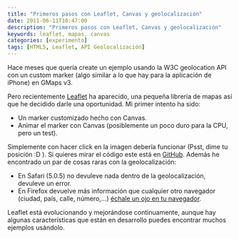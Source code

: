 ```yaml
---
title: "Primeros pasos con Leaflet, Canvas y geolocalización"
date: 2011-06-11T10:47:00
description: "Primeros pasos con Leaflet, Canvas y geolocalización"
keywords: leaflet, mapas, canvas
categories: [experimento]
tags: [HTML5, Leaflet, API Geolocalización]
---
```


Hace meses que quería create un ejemplo usando la W3C geolocation API con un custom marker (algo similar a lo que hay para la aplicación de iPhone) en GMaps v3.

Pero recientemente [Leaflet](http://leafletjs.com/) ha aparecido, una pequeña librería de mapas así que he decidido darle una oportunidad. Mi primer intento ha sido:

- Un marker customizado hecho con Canvas.
- Animar el marker con Canvas (posiblemente un poco duro para la CPU, pero un test).

Simplemente con hacer click en la imagen debería funcionar (Psst, dime tu posición :D ). Si quieres mirar el código este está en [GitHub](https://github.com/xavijam/geolocate-point). Además he encontrado un par de cosas raras con la geolocalización:

- En Safari (5.0.5) no devuleve nada dentro de la geolocalización, devuleve un error.
- En Firefox devuelve más información que cualquier otro navegador (ciudad, país, calle, número,...) [échale un ojo en tu navegador](http://davidwalsh.name/dw-content/geolocation.php).

Leaflet está evolucionando y mejorándose continuamente, aunque hay algunas características que están en desarrollo puedes encontrar muchos ejemplos usándolo.